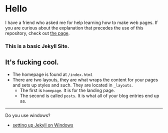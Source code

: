 # Hello

I have a friend who asked me for help learning how to make web pages. If you are curious about the explanation that precedes the use of this repository, check out [the page](http://sethherr.github.io/jekyll-starter/2013/02/03/teaching-the-web.html).

### This is a basic Jekyll Site.

## It's fucking cool.

- The homepage is found at `/index.html`
- There are two layouts, they are what wraps the content for your pages and sets up styles and such. They are located in `_layouts`.
    - The first is `homepage`. It is for the landing page. 
    - The second is called `posts`. It is what all of your blog entries end up as.

----

Do you use windows?

- [setting up Jekyll on Windows](http://jekyll-windows.juthilo.com/)